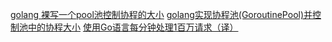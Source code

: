 [golang 裸写一个pool池控制协程的大小](https://www.cnblogs.com/jackluo/p/6201862.html)
[golang实现协程池(GoroutinePool)并控制池中的协程大小](https://blog.csdn.net/boyhandsome7/article/details/80284880)
[使用Go语言每分钟处理1百万请求（译）](https://mp.weixin.qq.com/s?__biz=MjM5OTcxMzE0MQ==&mid=2653369770&idx=1&sn=044be64c577a11a9a13447b373e80082&chksm=bce4d5b08b935ca6ad59abb5cc733a341a5126fefc0e6600bd61c959969c5f77c95fbfb909e3&mpshare=1&scene=1&srcid=1010dpu0DlPHi6y1YmrixifX#rd)